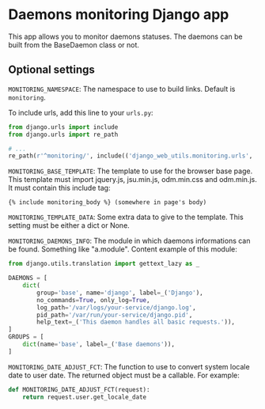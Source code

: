 # Daemons monitoring Django app

This app allows you to monitor daemons statuses.
The daemons can be built from the BaseDaemon class or not.


## Optional settings

`MONITORING_NAMESPACE`:
The namespace to use to build links.
Default is `monitoring`.

To include urls, add this line to your `urls.py`:

``` python
from django.urls import include
from django.urls import re_path

# ...
re_path(r'^monitoring/', include(('django_web_utils.monitoring.urls', 'monitoring'), namespace='monitoring')),
```

`MONITORING_BASE_TEMPLATE`:
The template to use for the browser base page.
This template must import jquery.js, jsu.min.js, odm.min.css and odm.min.js.
It must contain this include tag:

```
{% include monitoring_body %} (somewhere in page's body)
```

`MONITORING_TEMPLATE_DATA`:
Some extra data to give to the template.
This setting must be either a dict or None.

`MONITORING_DAEMONS_INFO`:
The module in which daemons informations can be found.
Something like "a.module".
Content example of this module:

``` python
from django.utils.translation import gettext_lazy as _

DAEMONS = [
    dict(
        group='base', name='django', label=_('Django'),
        no_commands=True, only_log=True,
        log_path='/var/logs/your-service/django.log',
        pid_path='/var/run/your-service/django.pid',
        help_text=_('This daemon handles all basic requests.')),
]
GROUPS = [
    dict(name='base', label=_('Base daemons')),
]
```


`MONITORING_DATE_ADJUST_FCT`:
The function to use to convert system locale date to user date.
The returned object must be a callable.
For example:

``` python
def MONITORING_DATE_ADJUST_FCT(request):
    return request.user.get_locale_date
```
